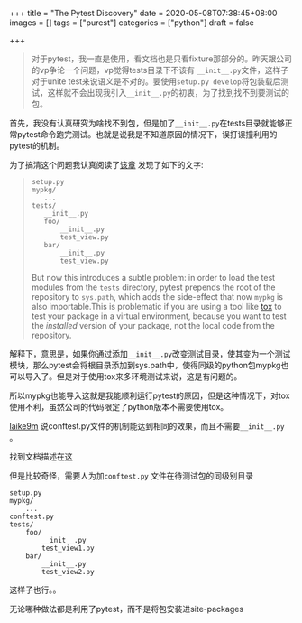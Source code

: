 +++
title = "The Pytest Discovery"
date = 2020-05-08T07:38:45+08:00
images = []
tags = ["purest"]
categories = ["python"]
draft = false

+++

> 对于pytest，我一直是使用，看文档也是只看fixture那部分的。昨天跟公司的vp争论一个问题，vp觉得tests目录下不该有 `__init__.py`文件，这样子对于unite test来说语义是不对的。要使用`setup.py develop`将包装载后测试，这样就不会出现我引入`__init__.py`的初衷，为了找到找不到要测试的包。

首先，我没有认真研究为啥找不到包，但是加了`__init__.py`在tests目录就能够正常pytest命令跑完测试。也就是说我是不知道原因的情况下，误打误撞利用的pytest的机制。

为了搞清这个问题我认真阅读了[该章](https://docs.pytest.org/en/latest/goodpractices.html#tests-outside-application-code) 发现了如下的文字:

>```
>setup.py
>mypkg/
>    ...
>tests/
>    __init__.py
>    foo/
>        __init__.py
>        test_view.py
>    bar/
>        __init__.py
>        test_view.py
>```
>
>But now this introduces a subtle problem: in order to load the test modules from the `tests` directory, pytest prepends the root of the repository to `sys.path`, which adds the side-effect that now `mypkg` is also importable.This is problematic if you are using a tool like [tox](https://docs.pytest.org/en/latest/goodpractices.html#tox) to test your package in a virtual environment, because you want to test the *installed* version of your package, not the local code from the repository.

解释下，意思是，如果你通过添加`__init__.py`改变测试目录，使其变为一个测试模块，那么pytest会将根目录添加到sys.path中，使得同级的python包mypkg也可以导入了。但是对于使用tox来多环境测试来说，这是有问题的。

所以mypkg也能导入这就是我能顺利运行pytest的原因，但是这种情况下，对tox使用不利，虽然公司的代码限定了python版本不需要使用tox。

[laike9m](https://laike9m.com/) 说conftest.py文件的机制能达到相同的效果，而且不需要`__init__.py` 。

找到文档描述在[这](https://docs.pytest.org/en/latest/pythonpath.html?highlight=conftest#pytest-import-mechanisms-and-sys-path-pythonpath)

但是比较奇怪，需要人为加`conftest.py` 文件在待测试包的同级别目录

```
setup.py
mypkg/
    ...
conftest.py
tests/
    foo/
        __init__.py
        test_view1.py
    bar/
        __init__.py
        test_view2.py
```

这样子也行。。

无论哪种做法都是利用了pytest，而不是将包安装进site-packages